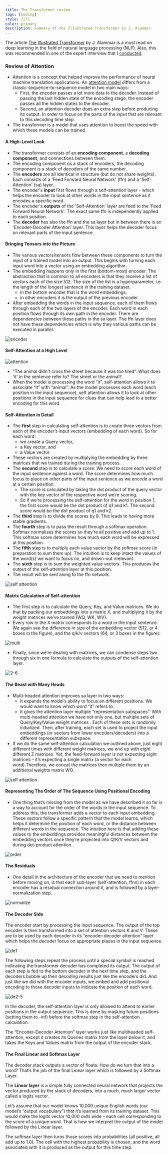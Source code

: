 ```yaml
---
title: The Transformer review
tags: [Coding]
style: fill
color: primary
description: Summary of the Illustrated Transformer by J. Alammar.
---
```


The article [The Illustrated Transformer](http://jalammar.github.io/illustrated-transformer/) by J. Alammar is a must read on deep learning in the field of natural language processing (NLP). Also, this was recommended in one of the expert interview that I [conducted](https://seduerr91.github.io/blog/experts).

### Review of Attention

- Attention is a concept that helped improve the performance of neural machine translation applications. An [attention model](https://jalammar.github.io/visualizing-neural-machine-translation-mechanics-of-seq2seq-models-with-attention/) differs from a classic sequence-to-sequence model in two main ways:
  - First, the encoder passes a lot more data to the decoder. Instead of passing the last hidden state of the encoding stage, the encoder passes all the hidden states to the decoder.
  - Second, an attention decoder does an extra step before producing its output. In order to focus on the parts of the input that are relevant to this decoding time step.
- The transformer is a model that uses attention to boost the speed with which these models can be trained.

#### A High-Level Look

- The transformer consists of an __encoding component__, a __decoding component__, and connections between them.
- The encoding component os a stack of encoders, the decoding component is a stack of decoders of the same number.
- The __encoders__ are all identical in structure (but do not share weights). Each consists of a 'Feed Forward Neural Network' (ffn) and a 'Self-Attention' (sa) layer.
- The encoder's __input__ first flows through a self-attention layer - which helps the encoder to look at other words in the input sentence as it encodes a specific word.
- The encoder's __outputs__ of the 'Self-Attention' layer are feed to the 'Feed Forward Neural Network'. The exact same ffn is independently applied to each position.
- The __decoder__ has also the ffn and the sa layer but in between there is an 'Encoder-Decoder Attention' layer. This layer helps the decoder focus on relevant parts of the input sentence.

#### Bringing Tensors into the Picture

- The various vectors/tensors flow between these components to turn the input of a trained model into an output. This begins with turning each input word into a vector using an embedding algorithm.
- The embedding happens only in the first (bottom-most) encoder. The abstraction that is common to all encoders is that they receive a list of vectors each of the size 512. The size of the list is a hyperparameter, i.e. the length of the longest sentence in the training dataset.
  - in the bottom encoder that is the word embeddings.
  - in other encoders it is the output of the previous encoder.
- After embedding the words in the input sequence, each of them flows through each of the two layers of the encoder. Each word in each position flows through its own path in the encoder. There are dependencies between these paths in the sa layer. The ffn layer does not have these dependencies which is why they various paths can be executed in parallel.

![encoder](http://jalammar.github.io/images/t/encoder_with_tensors_2.png)

#### Self-Attention at a High Level

![attention](http://jalammar.github.io/images/t/transformer_self-attention_visualization.png)

- ”The animal didn't cross the street because it was too tired”. What does 'it' in the sentence refer to? The street or the animal?
- When the model is processing the word “it”, self-attention allows it to associate “it” with “animal”. As the model processes each word (each position in the input sequence), self attention allows it to look at other positions in the input sequence for clues that can help lead to a better encoding for this word.

#### Self-Attention in Detail

- The __first__ step in calculating self-attention is to create three vectors from each of the encoder’s input vectors (embedding of each word). So for each word:
  - we create a Query vector,
  - a Key vector, and
  - a Value vector.
- These vectors are created by multiplying the embedding by three matrices that we trained during the training process.
- The __second__ step is to calculate a score. We need to score each word of the input sentence against a word. The score determines how much focus to place on other parts of the input sentence as we encode a word at a certain position.
  - The score is calculated by taking the dot product of the query vector with the key vector of the respective word we’re scoring.
  - So if we’re processing the self-attention for the word in position 1, the first score would be the dot product of q1 and k1. The second score would be the dot product of q1 and k2.
- The __third__ step is to divide the scores by 8. This leads to having more stable gradients.
- The __fourth__ step is to pass the result through a softmax operation. Softmax normalizes the scores so they’re all positive and add up to 1. This softmax score determines how much each word will be expressed at this position.
- The __fifth__ step is  to multiply each value vector by the softmax score (in preparation to sum them up). The intuition is to keep intact the values of the word(s) we want to focus on, and drown-out irrelevant.
- The __sixth__ step is to sum the weighted value vectors. This produces the output of the self-attention layer at this position.
- The result will be sent along to the ffn network.

![self attention](http://jalammar.github.io/images/t/self-attention-output.png)

#### Matrix Calculation of Self-attention

- The first step is to calculate the Query, Key, and Value matrices. We do that by packing our embeddings into a matrix X, and multiplying it by the weight matrices we’ve trained (WQ, WK, WV).
- Every row in the X matrix corresponds to a word in the input sentence. We again see the difference in size of the embedding vector (512, or 4 boxes in the figure), and the q/k/v vectors (64, or 3 boxes in the figure):

![multi](http://jalammar.github.io/images/t/self-attention-matrix-calculation.png)

- Finally, since we’re dealing with matrices, we can condense steps two through six in one formula to calculate the outputs of the self-attention layer.

![2-6](http://jalammar.github.io/images/t/self-attention-matrix-calculation-2.png)

#### The Beast with Many Heads

- Multi-headed attention improves sa layer in two ways:
  - It expands the model’s ability to focus on different positions. We would want to know which word “it” refers to.
  - It gives the attention layer multiple “representation subspaces”. With multi-headed attention we have not only one, but multiple sets of Query/Key/Value weight matrices . Each of these sets is randomly initialized. Then, after training, each set is used to project the input embeddings (or vectors from lower encoders/decoders) into a different representation subspace.
- If we do the same self-attention calculation we outlined above, just eight different times with different weight matrices, we end up with eight different Z matrices. Yet, the feed-forward layer is not expecting eight matrices – it’s expecting a single matrix (a vector for each word).Therefore, we concat the matrices then multiple them by an additional weights matrix WO.

![self attention](http://jalammar.github.io/images/t/transformer_multi-headed_self-attention-recap.png)

#### Representing The Order of The Sequence Using Positional Encoding

- One thing that’s missing from the model as we have described it so far is a way to account for the order of the words in the input sequence. To address this, the transformer adds a vector to each input embedding. These vectors follow a specific pattern that the model learns, which helps it determine the position of each word, or the distance between different words in the sequence. The intuition here is that adding these values to the embeddings provides meaningful distances between the embedding vectors once they’re projected into Q/K/V vectors and during dot-product attention.

![order](http://jalammar.github.io/images/t/transformer_positional_encoding_vectors.png)

#### The Residuals

- One detail in the architecture of the encoder that we need to mention before moving on, is that each sub-layer (self-attention, ffnn) in each encoder has a residual connection around it, and is followed by a layer-normalization step.

![normalize](http://jalammar.github.io/images/t/transformer_resideual_layer_norm.png)

#### The Decoder Side

The encoder start by processing the input sequence. The output of the top encoder is then transformed into a set of attention vectors K and V. These are to be used by each decoder in its “encoder-decoder attention” layer which helps the decoder focus on appropriate places in the input sequence.

![de1](http://jalammar.github.io/images/t/transformer_decoding_1.gif)

The following steps repeat the process until a special symbol is reached indicating the transformer decoder has completed its output. The output of each step is fed to the bottom decoder in the next time step, and the decoders bubble up their decoding results just like the encoders did. And just like we did with the encoder inputs, we embed and add positional encoding to those decoder inputs to indicate the position of each word.

![de2-5](http://jalammar.github.io/images/t/transformer_decoding_2.gif)

In the decoder, the self-attention layer is only allowed to attend to earlier positions in the output sequence. This is done by masking future positions (setting them to -inf) before the softmax step in the self-attention calculation.

The “Encoder-Decoder Attention” layer works just like multiheaded self-attention, except it creates its Queries matrix from the layer below it, and takes the Keys and Values matrix from the output of the encoder stack.

#### The Final Linear and Softmax Layer

The decoder stack outputs a vector of floats. How do we turn that into a word? That’s the job of the final Linear layer which is followed by a Softmax Layer.

The __Linear layer__ is a simple fully connected neural network that projects the vector produced by the stack of decoders, into a much, much larger vector called a logits vector.

Let’s assume that our model knows 10,000 unique English words (our model’s “output vocabulary”) that it’s learned from its training dataset. This would make the logits vector 10,000 cells wide – each cell corresponding to the score of a unique word. That is how we interpret the output of the model followed by the Linear layer.

The softmax layer then turns those scores into probabilities (all positive, all add up to 1.0). The cell with the highest probability is chosen, and the word associated with it is produced as the output for this time step.
